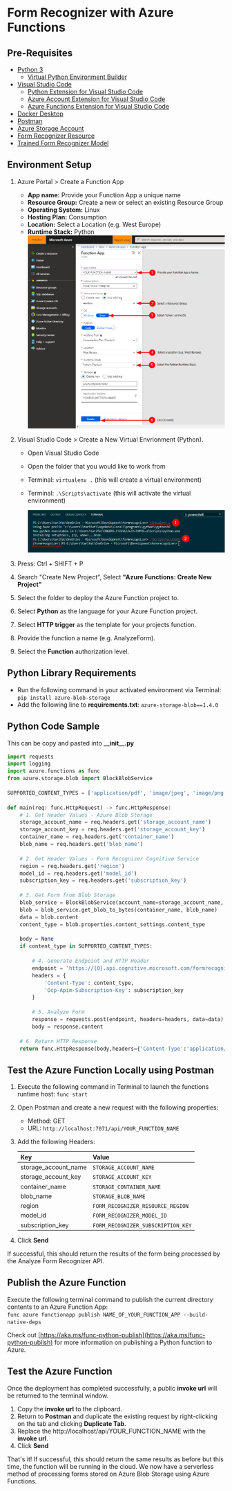 # Form Recognizer with Azure Functions

## Pre-Requisites  
* [Python 3](https://www.python.org/downloads/)
   * [Virtual Python Environment Builder](https://pypi.org/project/virtualenv/)
* [Visual Studio Code](https://code.visualstudio.com/)
    * [Python Extension for Visual Studio Code](https://marketplace.visualstudio.com/items?itemName=ms-python.python)
    * [Azure Account Extension for Visual Studio Code](https://marketplace.visualstudio.com/items?itemName=ms-vscode.azure-account)
    * [Azure Functions Extension for Visual Studio Code](https://marketplace.visualstudio.com/items?itemName=ms-azuretools.vscode-azurefunctions)
* [Docker Desktop](https://www.docker.com/products/docker-desktop)
* [Postman](https://www.getpostman.com/)
* [Azure Storage Account](https://docs.microsoft.com/en-us/azure/storage/common/storage-quickstart-create-account?tabs=azure-portal)
* [Form Recognizer Resource](https://docs.microsoft.com/en-us/azure/cognitive-services/form-recognizer/overview)
* [Trained Form Recognizer Model](https://docs.microsoft.com/en-us/azure/cognitive-services/form-recognizer/quickstarts/python-train-extract)

## Environment Setup
1. Azure Portal > Create a Function App
   * **App name:** Provide your Function App a unique name
   * **Resource Group:** Create a new or select an existing Resource Group
   * **Operating System:** Linux
   * **Hosting Plan:** Consumption
   * **Location:** Select a Location (e.g. West Europe)
   * **Runtime Stack:** Python
   ![alt text](images/img-azure-portal-create-function-app.png "Create a Function App")

2. Visual Studio Code > Create a New Virtual Envrionment (Python).
    * Open Visual Studio Code
    * Open the folder that you would like to work from
    * Terminal: ```virtualenv .``` (this will create a virtual environment)
    * Terminal: ```.\Scripts\activate``` (this will activate the virtual environment)

       ![alt text](images/img-vscode-terminal-python-virtualenv.png "Python Virtual Environment")

3. Press: Ctrl + SHIFT + P
4. Search "Create New Project", Select **"Azure Functions: Create New Project"**
5. Select the folder to deploy the Azure Function project to.
6. Select **Python** as the language for your Azure Function project.
7. Select **HTTP trigger** as the template for your projects function.
8. Provide the function a name (e.g. AnalyzeForm).
9. Select the **Function** authorization level.

## Python Library Requirements
* Run the following command in your activated environment via Terminal: ```pip install azure-blob-storage```
* Add the following line to **requirements.txt**: ```azure-storage-blob==1.4.0```

## Python Code Sample
This can be copy and pasted into **\_\_init\_\_.py**
```python
import requests
import logging
import azure.functions as func
from azure.storage.blob import BlockBlobService

SUPPORTED_CONTENT_TYPES = ['application/pdf', 'image/jpeg', 'image/png']

def main(req: func.HttpRequest) -> func.HttpResponse:
    # 1. Get Header Values - Azure Blob Storage
    storage_account_name = req.headers.get('storage_account_name')
    storage_account_key = req.headers.get('storage_account_key')
    container_name = req.headers.get('container_name')
    blob_name = req.headers.get('blob_name')

    # 2. Get Header Values - Form Recognizer Cognitive Service
    region = req.headers.get('region')
    model_id = req.headers.get('model_id')
    subscription_key = req.headers.get('subscription_key')
    
    # 3. Get Form from Blob Storage
    blob_service = BlockBlobService(account_name=storage_account_name, account_key=storage_account_key)
    blob = blob_service.get_blob_to_bytes(container_name, blob_name)
    data = blob.content
    content_type = blob.properties.content_settings.content_type

    body = None
    if content_type in SUPPORTED_CONTENT_TYPES:

        # 4. Generate Endpoint and HTTP Header
        endpoint = 'https://{0}.api.cognitive.microsoft.com/formrecognizer/v1.0-preview/custom/models/{1}/analyze'.format(region, model_id)
        headers = {
            'Content-Type': content_type,
            'Ocp-Apim-Subscription-Key': subscription_key
        }

        # 5. Analyze Form
        response = requests.post(endpoint, headers=headers, data=data)
        body = response.content

    # 6. Return HTTP Response
    return func.HttpResponse(body,headers={'Content-Type':'application/json'})
```

## Test the Azure Function Locally using Postman
1. Execute the following command in Terminal to launch the functions runtime host: ``func start``
2. Open Postman and create a new request with the following properties:
   * Method: GET
   * URL: ``http://localhost:7071/api/YOUR_FUNCTION_NAME``
3. Add the following Headers:  

    | Key | Value |
    | ------------- | ------------- |
    | storage_account_name | ```STORAGE_ACCOUNT_NAME``` |
    | storage_account_key | ```STORAGE_ACCOUNT_KEY``` |
    | container_name | ```STORAGE_CONTAINER_NAME``` |
    | blob_name | ```STORAGE_BLOB_NAME``` |
    | region | ```FORM_RECOGNIZER_RESOURCE_REGION``` |
    | model_id | ```FORM_RECOGNIZER_MODEL_ID``` |
    | subscription_key | ```FORM_RECOGNIZER_SUBSCRIPTION_KEY``` |

4. Click **Send**

If successful, this should return the results of the form being processed by the Analyze Form Recognizer API.

## Publish the Azure Function
Execute the following terminal command to publish the current directory contents to an Azure Function App:  
```func azure functionapp publish NAME_OF_YOUR_FUNCTION_APP --build-native-deps```  

Check out [https://aka.ms/func-python-publish](https://aka.ms/func-python-publish) for more information on publishing a Python function to Azure.

## Test the Azure Function
Once the deployment has completed successfully, a public **invoke url** will be returned to the terminal window. 
1. Copy the **invoke url** to the clipboard.
2. Return to **Postman** and duplicate the existing request by right-clicking on the tab and clicking **Duplicate Tab**.
3. Replace the http://localhost/api/YOUR_FUNCTION_NAME with the **invoke url**.
4. Click **Send**

That's it! If successful, this should return the same results as before but this time, the function will be running in the cloud. We now have a serverless method of processing forms stored on Azure Blob Storage using Azure Functions.